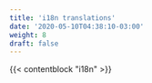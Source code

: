 ```yaml
---
title: 'i18n translations'
date: '2020-05-10T04:38:10-03:00'
weight: 8
draft: false
---
```


{{< contentblock "i18n" >}}
